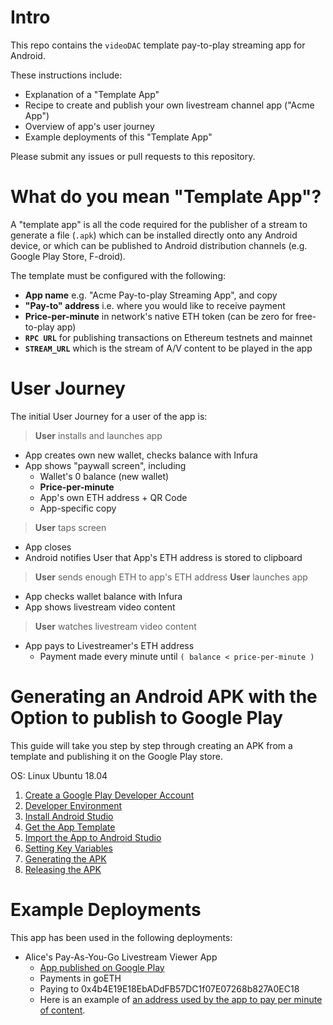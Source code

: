 # Intro

This repo contains the `videoDAC` template pay-to-play streaming app for Android.

These instructions include:

- Explanation of a "Template App"
- Recipe to create and publish your own livestream channel app ("Acme App")
- Overview of app's user journey
- Example deployments of this "Template App"

Please submit any issues or pull requests to this repository.

# What do you mean "Template App"?

A "template app" is all the code required for the publisher of a stream to generate a file (`.apk`) which can be installed directly onto any Android device, or which can be published to Android distribution channels (e.g. Google Play Store, F-droid).

The template must be configured with the following:

- **App name** e.g. "Acme Pay-to-play Streaming App", and copy
- **"Pay-to" address** i.e. where you would like to receive payment
- **Price-per-minute** in network's native ETH token (can be zero for free-to-play app)
- **`RPC URL`** for publishing transactions on Ethereum testnets and mainnet
- **`STREAM_URL`** which is the stream of A/V content to be played in the app

# User Journey

The initial User Journey for a user of the app is:

> **User** installs and launches app
- App creates own new wallet, checks balance with Infura
- App shows "paywall screen", including
  - Wallet's 0 balance (new wallet)
  - **Price-per-minute**
  - App's own ETH address + QR Code
  - App-specific copy
> **User** taps screen
- App closes
- Android notifies User that App's ETH address is stored to clipboard
> **User** sends enough ETH to app's ETH address
> **User** launches app
- App checks wallet balance with Infura
- App shows livestream video content
> **User** watches livestream video content
- App pays to Livestreamer's ETH address
  - Payment made every minute until `( balance < price-per-minute )`

# Generating an Android APK with the Option to publish to Google Play

This guide will take you step by step through creating an APK from a template and publishing it on the Google Play store.

OS:  Linux Ubuntu 18.04

1. [Create a Google Play Developer Account](APK/Account/index.md)
2. [Developer Environment](APK/Prereq/index.md)
3. [Install Android Studio](APK/Install/index.md)
4. [Get the App Template](APK/Getapp/index.md)
5. [Import the App to Android Studio](APK/Import/index.md)
6. [Setting Key Variables](APK/Variables/index.md)
7. [Generating the APK](APK/Genapk/index.md)
8. [Releasing the APK](APK/Relapk/index.md)

# Example Deployments

This app has been used in the following deployments:

- Alice's Pay-As-You-Go Livestream Viewer App
  - [App published on Google Play](https://play.google.com/store/apps/details?id=com.videodac.alice)
  - Payments in goETH
  - Paying to 0x4b4E19E18EbADdFB57DC1f07E07268b827A0EC18
  - Here is an example of [an address used by the app to pay per minute of content](https://goerli.etherscan.io/address/0x5ed294120886b2fdbde04064231efe3e8c3aee7b).
